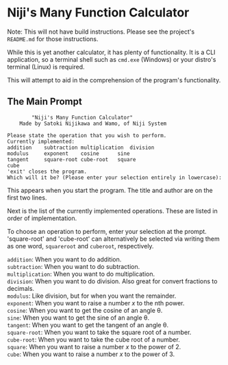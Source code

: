 # Niji's Many Function Calculator

Note: This will not have build instructions.
Please see the project's `README.md` for those instructions.

While this is yet another calculator, it has plenty of functionality.
It is a CLI application, so a terminal shell such as `cmd.exe` (Windows) or your distro's terminal (Linux) is required.

This will attempt to aid in the comprehension of the program's functionality.

## The Main Prompt

```
		"Niji's Many Function Calculator"
	Made by Satoki Nijikawa and Wamo, of Niji System

Please state the operation that you wish to perform.
Currently implemented:
addition	subtraction	multiplication	division
modulus		exponent	cosine		sine
tangent		square-root	cube-root	square
cube
'exit' closes the program.
Which will it be? (Please enter your selection entirely in lowercase): 
```

This appears when you start the program.
The title and author are on the first two lines.

Next is the list of the currently implemented operations.
These are listed in order of implementation.

To choose an operation to perform, enter your selection at the prompt.
'square-root' and 'cube-root' can alternatively be selected via writing them as one word, `squareroot` and `cuberoot`, respectively.

`addition`: When you want to do addition. \
`subtraction`: When you want to do subtraction. \
`multiplication`: When you want to do multiplication. \
`division`: When you want to do division.
Also great for convert fractions to decimals. \
`modulus`: Like division, but for when you want the remainder. \
`exponent`: When you want to raise a number *x* to the nth power. \
`cosine`: When you want to get the cosine of an angle θ. \
`sine`: When you want to get the sine of an angle θ. \
`tangent`: When you want to get the tangent of an angle θ. \
`square-root`: When you want to take the square root of a number. \
`cube-root`: When you want to take the cube root of a number. \
`square`: When you want to raise a number *x* to the power of 2. \
`cube`: When you want to raise a number *x* to the power of 3.
